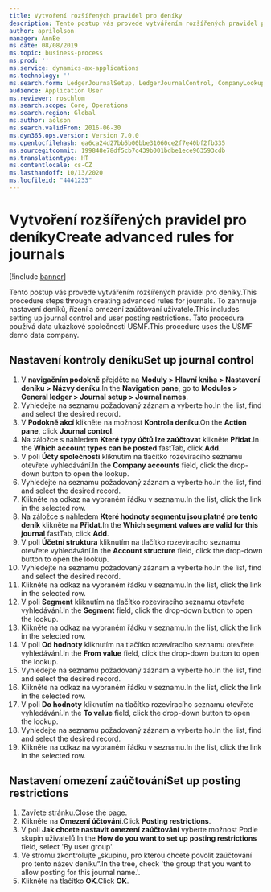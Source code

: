 ```yaml
---
title: Vytvoření rozšířených pravidel pro deníky
description: Tento postup vás provede vytvářením rozšířených pravidel pro deníky.
author: aprilolson
manager: AnnBe
ms.date: 08/08/2019
ms.topic: business-process
ms.prod: ''
ms.service: dynamics-ax-applications
ms.technology: ''
ms.search.form: LedgerJournalSetup, LedgerJournalControl, CompanyLookup, LedgerJournalPostControl
audience: Application User
ms.reviewer: roschlom
ms.search.scope: Core, Operations
ms.search.region: Global
ms.author: aolson
ms.search.validFrom: 2016-06-30
ms.dyn365.ops.version: Version 7.0.0
ms.openlocfilehash: ea6ca24d27bb5b00bbe31060ce2f7e40bf2fb335
ms.sourcegitcommit: 199848e78df5cb7c439b001bdbe1ece963593cdb
ms.translationtype: HT
ms.contentlocale: cs-CZ
ms.lasthandoff: 10/13/2020
ms.locfileid: "4441233"
---
```

# <a name="create-advanced-rules-for-journals"></a><span data-ttu-id="35f37-103">Vytvoření rozšířených pravidel pro deníky</span><span class="sxs-lookup"><span data-stu-id="35f37-103">Create advanced rules for journals</span></span>

[!include [banner](../../includes/banner.md)]

<span data-ttu-id="35f37-104">Tento postup vás provede vytvářením rozšířených pravidel pro deníky.</span><span class="sxs-lookup"><span data-stu-id="35f37-104">This procedure steps through creating advanced rules for journals.</span></span> <span data-ttu-id="35f37-105">To zahrnuje nastavení deníků, řízení a omezení zaúčtování uživatele.</span><span class="sxs-lookup"><span data-stu-id="35f37-105">This includes setting up journal control and user posting restrictions.</span></span> <span data-ttu-id="35f37-106">Tato procedura používá data ukázkové společnosti USMF.</span><span class="sxs-lookup"><span data-stu-id="35f37-106">This procedure uses the USMF demo data company.</span></span>


## <a name="set-up-journal-control"></a><span data-ttu-id="35f37-107">Nastavení kontroly deníku</span><span class="sxs-lookup"><span data-stu-id="35f37-107">Set up journal control</span></span>
1. <span data-ttu-id="35f37-108">V **navigačním podokně** přejděte na **Moduly > Hlavní kniha > Nastavení deníku > Názvy deníku**.</span><span class="sxs-lookup"><span data-stu-id="35f37-108">In the **Navigation pane**, go to **Modules > General ledger > Journal setup > Journal names**.</span></span>
2. <span data-ttu-id="35f37-109">Vyhledejte na seznamu požadovaný záznam a vyberte ho.</span><span class="sxs-lookup"><span data-stu-id="35f37-109">In the list, find and select the desired record.</span></span>
3. <span data-ttu-id="35f37-110">V **Podokně akcí** klikněte na možnost **Kontrola deníku**.</span><span class="sxs-lookup"><span data-stu-id="35f37-110">On the **Action pane**, click **Journal control**.</span></span>
4. <span data-ttu-id="35f37-111">Na záložce s náhledem **Které typy účtů lze zaúčtovat** klikněte **Přidat**.</span><span class="sxs-lookup"><span data-stu-id="35f37-111">In the **Which account types can be posted** fastTab, click **Add**.</span></span>
5. <span data-ttu-id="35f37-112">V poli **Účty společnosti** kliknutím na tlačítko rozevíracího seznamu otevřete vyhledávání.</span><span class="sxs-lookup"><span data-stu-id="35f37-112">In the **Company accounts** field, click the drop-down button to open the lookup.</span></span>
6. <span data-ttu-id="35f37-113">Vyhledejte na seznamu požadovaný záznam a vyberte ho.</span><span class="sxs-lookup"><span data-stu-id="35f37-113">In the list, find and select the desired record.</span></span>
7. <span data-ttu-id="35f37-114">Klikněte na odkaz na vybraném řádku v seznamu.</span><span class="sxs-lookup"><span data-stu-id="35f37-114">In the list, click the link in the selected row.</span></span>
8. <span data-ttu-id="35f37-115">Na záložce s náhledem **Které hodnoty segmentu jsou platné pro tento deník** klikněte na **Přidat**.</span><span class="sxs-lookup"><span data-stu-id="35f37-115">In the **Which segment values are valid for this journal** fastTab, click **Add**.</span></span>
9. <span data-ttu-id="35f37-116">V poli **Účetní struktura** kliknutím na tlačítko rozevíracího seznamu otevřete vyhledávání.</span><span class="sxs-lookup"><span data-stu-id="35f37-116">In the **Account structure** field, click the drop-down button to open the lookup.</span></span>
10. <span data-ttu-id="35f37-117">Vyhledejte na seznamu požadovaný záznam a vyberte ho.</span><span class="sxs-lookup"><span data-stu-id="35f37-117">In the list, find and select the desired record.</span></span>
11. <span data-ttu-id="35f37-118">Klikněte na odkaz na vybraném řádku v seznamu.</span><span class="sxs-lookup"><span data-stu-id="35f37-118">In the list, click the link in the selected row.</span></span>
12. <span data-ttu-id="35f37-119">V poli **Segment** kliknutím na tlačítko rozevíracího seznamu otevřete vyhledávání.</span><span class="sxs-lookup"><span data-stu-id="35f37-119">In the **Segment** field, click the drop-down button to open the lookup.</span></span>
13. <span data-ttu-id="35f37-120">Klikněte na odkaz na vybraném řádku v seznamu.</span><span class="sxs-lookup"><span data-stu-id="35f37-120">In the list, click the link in the selected row.</span></span>
14. <span data-ttu-id="35f37-121">V poli **Od hodnoty** kliknutím na tlačítko rozevíracího seznamu otevřete vyhledávání.</span><span class="sxs-lookup"><span data-stu-id="35f37-121">In the **From value** field, click the drop-down button to open the lookup.</span></span>
15. <span data-ttu-id="35f37-122">Vyhledejte na seznamu požadovaný záznam a vyberte ho.</span><span class="sxs-lookup"><span data-stu-id="35f37-122">In the list, find and select the desired record.</span></span>
16. <span data-ttu-id="35f37-123">Klikněte na odkaz na vybraném řádku v seznamu.</span><span class="sxs-lookup"><span data-stu-id="35f37-123">In the list, click the link in the selected row.</span></span>
17. <span data-ttu-id="35f37-124">V poli **Do hodnoty** kliknutím na tlačítko rozevíracího seznamu otevřete vyhledávání.</span><span class="sxs-lookup"><span data-stu-id="35f37-124">In the **To value** field, click the drop-down button to open the lookup.</span></span>
18. <span data-ttu-id="35f37-125">Vyhledejte na seznamu požadovaný záznam a vyberte ho.</span><span class="sxs-lookup"><span data-stu-id="35f37-125">In the list, find and select the desired record.</span></span>
19. <span data-ttu-id="35f37-126">Klikněte na odkaz na vybraném řádku v seznamu.</span><span class="sxs-lookup"><span data-stu-id="35f37-126">In the list, click the link in the selected row.</span></span>

## <a name="set-up-posting-restrictions"></a><span data-ttu-id="35f37-127">Nastavení omezení zaúčtování</span><span class="sxs-lookup"><span data-stu-id="35f37-127">Set up posting restrictions</span></span>
1. <span data-ttu-id="35f37-128">Zavřete stránku.</span><span class="sxs-lookup"><span data-stu-id="35f37-128">Close the page.</span></span>
2. <span data-ttu-id="35f37-129">Klikněte na **Omezení účtování**.</span><span class="sxs-lookup"><span data-stu-id="35f37-129">Click **Posting restrictions**.</span></span>
3. <span data-ttu-id="35f37-130">V poli **Jak chcete nastavit omezení zaúčtování** vyberte možnost Podle skupin uživatelů.</span><span class="sxs-lookup"><span data-stu-id="35f37-130">In the **How do you want to set up posting restrictions** field, select 'By user group'.</span></span>
4. <span data-ttu-id="35f37-131">Ve stromu zkontrolujte „skupinu, pro kterou chcete povolit zaúčtování pro tento název deníku“.</span><span class="sxs-lookup"><span data-stu-id="35f37-131">In the tree, check 'the group that you want to allow posting for this journal name.'.</span></span>
5. <span data-ttu-id="35f37-132">Klikněte na tlačítko **OK**.</span><span class="sxs-lookup"><span data-stu-id="35f37-132">Click **OK**.</span></span>

